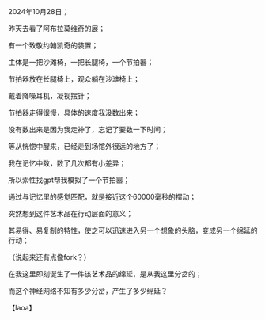 2024年10月28日；

昨天去看了阿布拉莫维奇的展；

有一个致敬约翰凯奇的装置；

主体是一把沙滩椅，一把长腿椅，一个节拍器；

节拍器放在长腿椅上，观众躺在沙滩椅上；

戴着降噪耳机，凝视摆针；

节拍器走得很慢，具体的速度我没数出来；

没有数出来是因为我走神了，忘记了要数一下时间；

等从恍惚中醒来，已经走到场馆外很远的地方了；

我在记忆中数，数了几次都有小差异；

所以索性找gpt帮我模拟了一个节拍器；

通过与记忆里的感觉匹配，就是接近这个60000毫秒的摆动；

突然想到这件艺术品在行动层面的意义；

其易得、易复制的特性，使之可以迅速进入另一个想象的头脑，变成另一个绵延的行动；

（说起来还有点像fork？）

在我这里即刻诞生了一件该艺术品的绵延，是从我这里分岔的；

而这个神经网络不知有多少分岔，产生了多少绵延？


【laoa】
